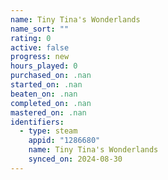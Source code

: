 ```yaml
---
name: Tiny Tina's Wonderlands
name_sort: ""
rating: 0
active: false
progress: new
hours_played: 0
purchased_on: .nan
started_on: .nan
beaten_on: .nan
completed_on: .nan
mastered_on: .nan
identifiers:
  - type: steam
    appid: "1286680"
    name: Tiny Tina's Wonderlands
    synced_on: 2024-08-30
---
```

